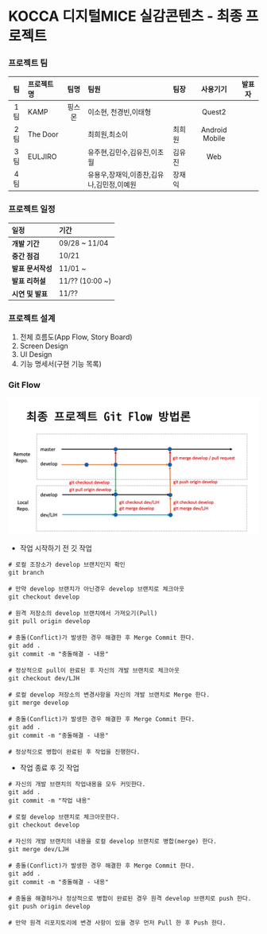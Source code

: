 # KOCCA 디지털MICE 실감콘텐츠 - 최종 프로젝트

### 프로젝트 팀
|  팀   | 프로젝트 명                       |   팀명   |  팀원  |              팀장              | 사용기기 | 발표자 |
| :---: | :---------------------------- | :------: | :---- | :---- | :------: | :----: |
|  1팀  |KAMP|핑스몬|이소현, 천경빈,이태형||Quest2||
|  2팀  |The Door||최희원,최소이|최희원|Android Mobile||
|  3팀  |EULJIRO||유주현,김민수,김유진,이초월|김유진|Web||
|  4팀  |||유용우,장재익,이종찬,김유나,김민정,이예원|장재익||||


### 프로젝트 일정

| 일정             | 기간          |
| :--------------- | :------------ |
| **개발 기간**    | 09/28 ~ 11/04 |
| **중간 점검**    | 10/21      |
| **발표 문서작성** | 11/01 ~    |
| **발표 리허설**   | 11/?? (10:00 ~) |
| **시연 및 발표** | 11/??  |


### 프로젝트 설계

1. 전체 흐름도(App Flow, Story Board)
2. Screen Design
3. UI Design
4. 기능 명세서(구현 기능 목록)

### Git Flow

![](git_flow.jpg)

- 작업 시작하기 전 깃 작업

```shell
# 로컬 조장소가 develop 브랜치인지 확인
git branch

# 만약 develop 브랜치가 아닌경우 develop 브랜치로 체크아웃
git checkout develop

# 원격 저장소의 develop 브랜치에서 가져오기(Pull)
git pull origin develop

# 충돌(Conflict)가 발생한 경우 해결한 후 Merge Commit 한다.
git add .
git commit -m "충돌해결 - 내용"

# 정상적으로 pull이 완료된 후 자신의 개발 브랜치로 체크아웃
git checkout dev/LJH

# 로컬 develop 저장소의 변경사항을 자신의 개발 브랜치로 Merge 한다.
git merge develop

# 충돌(Conflict)가 발생한 경우 해결한 후 Merge Commit 한다.
git add .
git commit -m "충돌해결 - 내용"

# 정상적으로 병합이 완료된 후 작업을 진행한다.

```

- 작업 종료 후 깃 작업

```shell
# 자신의 개발 브랜치의 작업내용을 모두 커밋한다.
git add .
git commit -m "작업 내용"

# 로컬 develop 브랜치로 체크아웃한다.
git checkout develop

# 자신의 개발 브랜치의 내용을 로컬 develop 브랜치로 병합(merge) 한다.
git merge dev/LJH

# 충돌(Conflict)가 발생한 경우 해결한 후 Merge Commit 한다.
git add .
git commit -m "충돌해결 - 내용"

# 충돌을 해결하거나 정상적으로 병합이 완료된 경우 원격 develop 브랜치로 push 한다.
git push origin develop

# 만약 원격 리포지토리에 변경 사항이 있을 경우 먼저 Pull 한 후 Push 한다.
```
